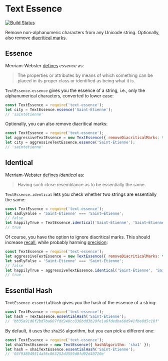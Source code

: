 # Text Essence

[![Build Status](https://travis-ci.org/soroushj/node-text-essence.svg?branch=master)](https://travis-ci.org/soroushj/node-text-essence)

Remove non-alphanumeric characters from any Unicode string. Optionally, also remove [diacritical marks](https://en.wikipedia.org/wiki/Diacritic).

## Essence

Merriam-Webster [defines](https://www.merriam-webster.com/dictionary/essence) *essence* as:

> The properties or attributes by means of which something can be placed in its proper class or identified as being what it is.

`TextEssence.essence` gives you the essence of a string, i.e., only the alphanumerical characters, converted to lower case:

```javascript
const TextEssence = require('text-essence');
let city = TextEssence.essence('Saint-Étienne');
// 'saintétienne'
```

Optionally, you can also remove diacritical marks:

```javascript
const TextEssence = require('text-essence');
let aggressiveTextEssence = new TextEssence({ removeDiacriticalMarks: true });
let city = aggressiveTextEssence.essence('Saint-Étienne');
// 'saintetienne'
```

## Identical

Merriam-Webster [defines](https://www.merriam-webster.com/dictionary/identical) *identical* as:

> Having such close resemblance as to be essentially the same.

`TextEssence.identical` lets you check whether two strings are essentially the same:

```javascript
const TextEssence = require('text-essence');
let sadlyFalse = 'Saint-Étienne' === 'Saint–Étienne';
// false
let happilyTrue = TextEssence.identical('Saint-Étienne', 'Saint–Étienne');
// true
```

Of course, you have the option to ignore diacritical marks. This should increase [recall](https://en.wikipedia.org/wiki/Precision_and_recall), while probably harming [precision](https://en.wikipedia.org/wiki/Precision_and_recall):

```javascript
const TextEssence = require('text-essence');
let aggressiveTextEssence = new TextEssence({ removeDiacriticalMarks: true });
let sadlyFalse = 'Saint-Étienne' === 'Saint-Etienne';
// false
let happilyTrue = aggressiveTextEssence.identical('Saint-Étienne', 'Saint-Etienne');
// true
```

## Essential Hash

`TextEssence.essentialHash` gives you the hash of the essence of a string:

```javascript
const TextEssence = require('text-essence');
let hash = TextEssence.essentialHash('Saint-Étienne');
// 'bb35a91d6f2bd7ba807fdd240cc838bdd3b20fe1a6fdedba60d941fbe8d5c10f'
```

By default, it uses the `sha256` algorithm, but you can pick a different one:

```javascript
const TextEssence = require('text-essence');
let sha1TextEssence = new TextEssence({ hashAlgorithm: 'sha1' });
let hash = sha1TextEssence.essentialHash('Saint-Étienne');
// '03f938949514a56c863252d3559d0fd92d40720e'
```
